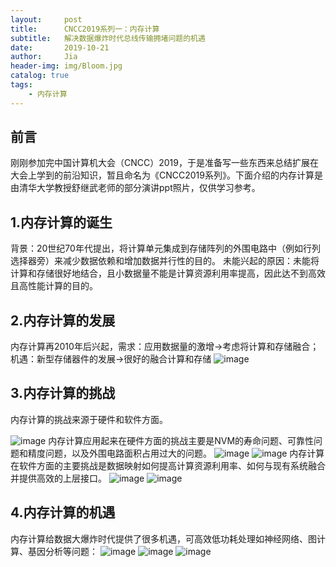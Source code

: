 ```yaml
---
layout:     post
title:      CNCC2019系列一：内存计算
subtitle:   解决数据爆炸时代总线传输拥堵问题的机遇
date:       2019-10-21
author:     Jia
header-img: img/Bloom.jpg
catalog: true
tags:
    - 内存计算
---
```

## 前言
刚刚参加完中国计算机大会（CNCC）2019，于是准备写一些东西来总结扩展在大会上学到的前沿知识，暂且命名为《CNCC2019系列》。下面介绍的内存计算是由清华大学教授舒继武老师的部分演讲ppt照片，仅供学习参考。

## 1.内存计算的诞生

背景：20世纪70年代提出，将计算单元集成到存储阵列的外围电路中（例如行列选择器旁）来减少数据依赖和增加数据并行性的目的。
未能兴起的原因：未能将计算和存储很好地结合，且小数据量不能是计算资源利用率提高，因此达不到高效且高性能计算的目的。

## 2.内存计算的发展

内存计算再2010年后兴起，需求：应用数据量的激增->考虑将计算和存储融合；机遇：新型存储器件的发展->很好的融合计算和存储
![image](https://raw.githubusercontent.com/JingnanJia/jingnanjia.github.io/master/img/内存计算发展.png)

## 3.内存计算的挑战
内存计算的挑战来源于硬件和软件方面。

![image](https://raw.githubusercontent.com/JingnanJia/jingnanjia.github.io/master/img/内存计算挑战.png)
内存计算应用起来在硬件方面的挑战主要是NVM的寿命问题、可靠性问题和精度问题，以及外围电路面积占用过大的问题。
![image](https://raw.githubusercontent.com/JingnanJia/jingnanjia.github.io/master/img/内存计算挑战1.png)
![image](https://raw.githubusercontent.com/JingnanJia/jingnanjia.github.io/master/img/内存计算挑战1.1.png)
内存计算在软件方面的主要挑战是数据映射如何提高计算资源利用率、如何与现有系统融合并提供高效的上层接口。
![image](https://raw.githubusercontent.com/JingnanJia/jingnanjia.github.io/master/img/内存计算挑战2.jpg)
![image](https://raw.githubusercontent.com/JingnanJia/jingnanjia.github.io/master/img/内存计算挑战2.1.jpg)

## 4.内存计算的机遇

内存计算给数据大爆炸时代提供了很多机遇，可高效低功耗处理如神经网络、图计算、基因分析等问题：
![image](https://raw.githubusercontent.com/JingnanJia/jingnanjia.github.io/master/img/内存计算机遇1.jpg)
![image](https://raw.githubusercontent.com/JingnanJia/jingnanjia.github.io/master/img/内存计算机遇2.jpg)
![image](https://raw.githubusercontent.com/JingnanJia/jingnanjia.github.io/master/img/内存计算机遇3.jpg)








